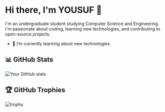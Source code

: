 # Hi there, I'm YOUSUF 👋

I'm an undergraduate student studying Computer Science and Engineering. I'm passionate about coding, learning new technologies, and contributing to open-source projects.

- 🌱 I’m currently learning about new technologies 
 
## 📊 GitHub Stats

![Your GitHub stats](https://github-readme-stats.vercel.app/api?username=im-yousuf&show_icons=true&theme=radical)

## 🏆 GitHub Trophies

![trophy](https://github-profile-trophy.vercel.app/?username=im-yousuf&theme=onedark)
